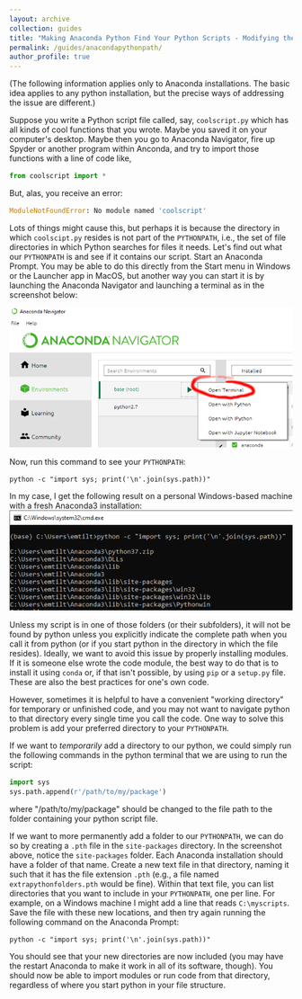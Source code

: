 ```yaml
---
layout: archive
collection: guides
title: "Making Anaconda Python Find Your Python Scripts - Modifying the PYTHONPATH"
permalink: /guides/anacondapythonpath/
author_profile: true
---
```


(The following information applies only to Anaconda installations. The basic idea applies to any python installation, but the precise ways of addressing the issue are different.)

Suppose you write a Python script file called, say, `coolscript.py` which has all kinds of cool functions that you wrote. Maybe you saved it on your computer's desktop. Maybe then you go to Anaconda Navigator, fire up Spyder or another program within Anconda, and try to import those functions with a line of code like, 
```python
from coolscript import *
```
But, alas, you receive an error:
```python
ModuleNotFoundError: No module named 'coolscript'
```
Lots of things might cause this, but perhaps it is because the directory in which `coolscipt.py` resides is not part of the `PYTHONPATH`, i.e., the set of file directories in which Python searches for files it needs. Let's find out what our `PYTHONPATH` is and see if it contains our script. Start an Anaconda Prompt. You may be able to do this directly from the Start menu in Windows or the Launcher app in MacOS, but another way you can start it is by launching the Anaconda Navigator and launching a terminal as in the screenshot below:

![open terminal](/images/anacondapythonpath-openterminal.png "open terminal")

Now, run this command to see your `PYTHONPATH`:
```
python -c "import sys; print('\n'.join(sys.path))"
```
In my case, I get the following result on a personal Windows-based machine with a fresh Anaconda3 installation:
![pyhtonpath](/images/anacondapythonpath-findpath.png "pythonpath")

Unless my script is in one of those folders (or their subfolders), it will not be found by python unless you explicitly indicate the complete path when you call it from python (or if you start python in the directory in which the file resides). Ideally, we want to avoid this issue by properly installing modules. If it is someone else wrote the code module, the best way to do that is to install it using `conda` or, if that isn't possible, by using `pip` or a `setup.py` file. These are also the best practices for one's own code.

However, sometimes it is helpful to have a convenient "working directory" for temporary or unfinished code, and you may not want to navigate python to that directory every single time you call the code. One way to solve this problem is add your preferred directory to your `PYTHONPATH`. 

If we want to *temporarily* add a directory to our python, we could simply run the following commands in the python terminal that we are using to run the script:
```python
import sys
sys.path.append(r'/path/to/my/package')
```
where "/path/to/my/package" should be changed to the file path to the folder containing your python script file.

If we want to more permanently add a folder to our `PYTHONPATH`, we can do so by creating a `.pth` file in the `site-packages` directory. In the screenshot above, notice the `site-packages` folder. Each Anaconda installation should have a folder of that name. Create a new text file in that directory, naming it such that it has the file extension `.pth` (e.g., a file named `extrapythonfolders.pth` would be fine). Within that text file, you can list directories that you want to include in your `PYTHONPATH`, one per line. For example, on a Windows machine I might add a line that reads `C:\myscripts`. Save the file with these new locations, and then try again running the following command on the Anaconda Prompt:
```
python -c "import sys; print('\n'.join(sys.path))"
```
You should see that your new directories are now included (you may have the restart Anaconda to make it work in all of its software, though). You should now be able to import modules or run code from that directory, regardless of where you start python in your file structure.
